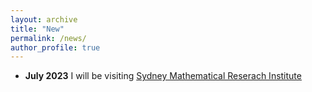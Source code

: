 ```yaml
---
layout: archive
title: "New"
permalink: /news/
author_profile: true
---
```


* **July 2023** I will be visiting [Sydney Mathematical Reserach Institute](https://mathematical-research-institute.sydney.edu.au/visiting-researchers/)

